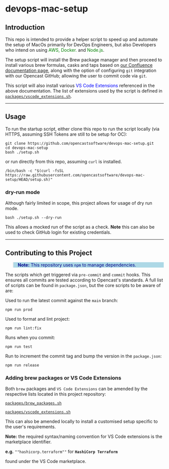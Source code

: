 # devops-mac-setup
## Introduction

 This repo is intended to provide a helper script to speed up and automate the setup of MacOs primarily for DevOps Engineers, but also Developers who intend on using <span style="color: green;">AWS, Docker.</span> and <span style="color: green;">Node.js</span>.

The setup script will install the Brew package manager and then proceed to install various brew formulas, casks and taps based on <a href="https://opencastsoftware.atlassian.net/wiki/spaces/OCOS/pages/2611511305/Onboarding+Guide+For+New+Team+Members"> our Confluence documentation page</a>, along with the option of configuring `git` integration with our Opencast GitHub; allowing the user to commit code via `git`.

This script will also install various <span style="color: blue;">VS Code Extensions</span> referenced in the above documentation. The list of extensions used by the script is defined in [`packages/vscode_extensions.sh`](packages/vscode_extensions.sh).

---

## Usage

To run the startup script, either clone this repo to run the script locally (via HTTPS, assuming SSH Tokens are still to be setup for OC):
```
git clone https://github.com/opencastsoftware/devops-mac-setup.git
cd devops-mac-setup
bash ./setup.sh
```
or run directly from this repo, assuming `curl` is installed.

```
/bin/bash -c "$(curl -fsSL https://raw.githubusercontent.com/opencastsoftware/devops-mac-setup/HEAD/setup.sh)"
```

### dry-run mode

Although fairly limited in scope, this project allows for usage of dry run mode.

```
bash ./setup.sh --dry-run
```

This allows a mocked run of the script as a check. **Note** this can also be used to check GitHub login for existing credentials.

---

## Contributing to this Project

<blockquote style="background-color: lightblue; color: darkblue;">
<strong>Note:</strong>
This repository uses <code>npm</code> to manage dependencies.
</blockquote>


The scripts which get triggered via ```pre-commit``` and ```commit``` hooks. This ensures all commits are tested according to Opencast's standards. A full list of scripts can be found in ```package.json```, but the core scripts to be aware of are:

Used to run the latest commit against the `main` branch:
```
npm run prod
```
Used to format and lint project:
```
npm run lint:fix
```
Runs when you commit:
```
npm run test
```
Run to increment the commit tag and bump the version in the ```package.json```:
```
npm run release
```

### Adding brew packages or VS Code Extensions

Both `brew` packages and `VS Code Extensions` can be amended by the respective lists located in this project repository:

[`packages/brew_packages.sh`](packages/brew_packages.sh)

[`packages/vscode_extensions.sh`](packages/vscode_extensions.sh)

This can also be amended locally to install a customised setup specific to the user's requirements.

**Note:** the required syntax/naming convention for VS Code extensions is the marketplace identifier.

**e.g.**
`""hashicorp.terraform""`
for
**`HashiCorp Terraform`**

found under the VS Code marketplace.
